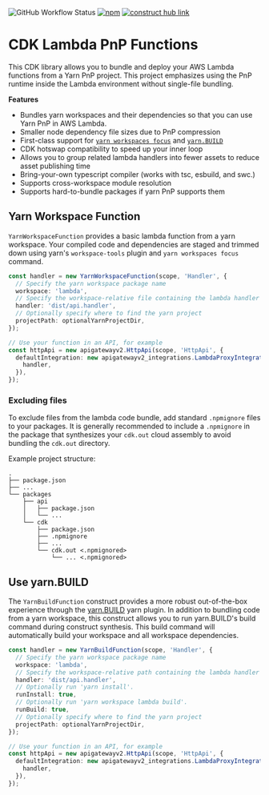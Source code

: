 ![GitHub Workflow Status](https://img.shields.io/github/workflow/status/wheatstalk/cdk-lambda-pnp/build)
[![npm](https://img.shields.io/npm/v/@wheatstalk/cdk-lambda-pnp)](https://www.npmjs.com/package/@wheatstalk/cdk-lambda-pnp)
[![construct hub link](https://img.shields.io/badge/link-construct%20hub-blue)](https://constructs.dev/packages/@wheatstalk/cdk-lambda-pnp)

# CDK Lambda PnP Functions

This CDK library allows you to bundle and deploy your AWS Lambda functions
from a Yarn PnP project. This project emphasizes using the PnP runtime inside
the Lambda environment without single-file bundling.

**Features**

* Bundles yarn workspaces and their dependencies so that you can use Yarn PnP in AWS Lambda.
* Smaller node dependency file sizes due to PnP compression
* First-class support for [`yarn workspaces focus`][yarn-workspaces-focus] and [`yarn.BUILD`](yarn-build)
* CDK hotswap compatibility to speed up your inner loop
* Allows you to group related lambda handlers into fewer assets to reduce asset publishing time
* Bring-your-own typescript compiler (works with tsc, esbuild, and swc.)
* Supports cross-workspace module resolution
* Supports hard-to-bundle packages if yarn PnP supports them

[yarn-workspaces-focus]: https://yarnpkg.com/cli/workspaces/focus
[yarn-build]: https://yarn.build/

## Yarn Workspace Function

`YarnWorkspaceFunction` provides a basic lambda function from a yarn workspace.
Your compiled code and dependencies are staged and trimmed down using yarn's
`workspace-tools` plugin and `yarn workspaces focus` command.

<!-- <macro exec="lit-snip ./test/integ.yarn-workspace.ts"> -->
```ts
const handler = new YarnWorkspaceFunction(scope, 'Handler', {
  // Specify the yarn workspace package name
  workspace: 'lambda',
  // Specify the workspace-relative file containing the lambda handler
  handler: 'dist/api.handler',
  // Optionally specify where to find the yarn project
  projectPath: optionalYarnProjectDir,
});

// Use your function in an API, for example
const httpApi = new apigatewayv2.HttpApi(scope, 'HttpApi', {
  defaultIntegration: new apigatewayv2_integrations.LambdaProxyIntegration({
    handler,
  }),
});
```
<!-- </macro> -->

### Excluding files

To exclude files from the lambda code bundle, add standard `.npmignore` files
to your packages. It is generally recommended to include a `.npmignore` in the
package that synthesizes your `cdk.out` cloud assembly to avoid bundling the
`cdk.out` directory.

Example project structure:

```
.
├── package.json
├── ...
└── packages
    ├── api
    │   ├── package.json
    │   └── ...
    └── cdk
        ├── package.json
        ├── .npmignore
        ├── ...
        └── cdk.out <.npmignored>
            └── ... <.npmignored>
```

## Use yarn.BUILD

The `YarnBuildFunction` construct provides a more robust out-of-the-box
experience through the [yarn.BUILD](https://yarn.build/) yarn plugin. In
addition to bundling code from a yarn workspace, this construct allows you
to run yarn.BUILD's build command during construct synthesis. This build
command will automatically build your workspace and all workspace
dependencies.

<!-- <macro exec="lit-snip ./test/integ.yarn-build.ts"> -->
```ts
const handler = new YarnBuildFunction(scope, 'Handler', {
  // Specify the yarn workspace package name
  workspace: 'lambda',
  // Specify the workspace-relative path containing the lambda handler
  handler: 'dist/api.handler',
  // Optionally run 'yarn install'.
  runInstall: true,
  // Optionally run 'yarn workspace lambda build'.
  runBuild: true,
  // Optionally specify where to find the yarn project
  projectPath: optionalYarnProjectDir,
});

// Use your function in an API, for example
const httpApi = new apigatewayv2.HttpApi(scope, 'HttpApi', {
  defaultIntegration: new apigatewayv2_integrations.LambdaProxyIntegration({
    handler,
  }),
});
```
<!-- </macro> -->

